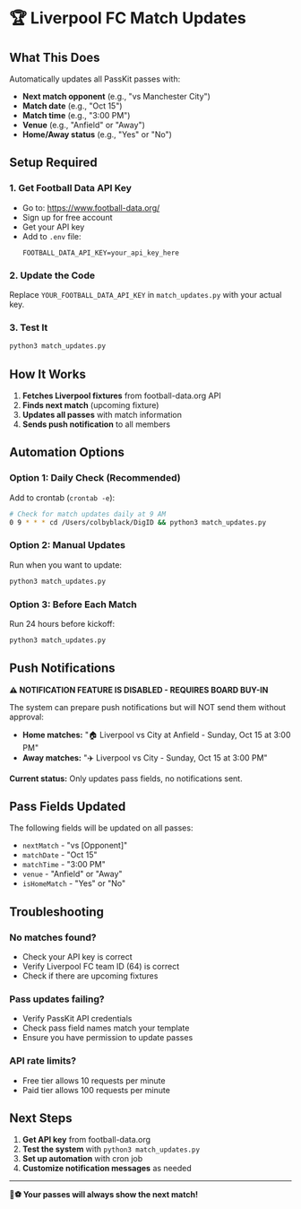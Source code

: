 # 🏆 Liverpool FC Match Updates

## What This Does

Automatically updates all PassKit passes with:
- **Next match opponent** (e.g., "vs Manchester City")
- **Match date** (e.g., "Oct 15")
- **Match time** (e.g., "3:00 PM")
- **Venue** (e.g., "Anfield" or "Away")
- **Home/Away status** (e.g., "Yes" or "No")

## Setup Required

### 1. Get Football Data API Key
- Go to: https://www.football-data.org/
- Sign up for free account
- Get your API key
- Add to `.env` file:
  ```
  FOOTBALL_DATA_API_KEY=your_api_key_here
  ```

### 2. Update the Code
Replace `YOUR_FOOTBALL_DATA_API_KEY` in `match_updates.py` with your actual key.

### 3. Test It
```bash
python3 match_updates.py
```

## How It Works

1. **Fetches Liverpool fixtures** from football-data.org API
2. **Finds next match** (upcoming fixture)
3. **Updates all passes** with match information
4. **Sends push notification** to all members

## Automation Options

### Option 1: Daily Check (Recommended)
Add to crontab (`crontab -e`):
```bash
# Check for match updates daily at 9 AM
0 9 * * * cd /Users/colbyblack/DigID && python3 match_updates.py
```

### Option 2: Manual Updates
Run when you want to update:
```bash
python3 match_updates.py
```

### Option 3: Before Each Match
Run 24 hours before kickoff:
```bash
python3 match_updates.py
```

## Push Notifications

**⚠️ NOTIFICATION FEATURE IS DISABLED - REQUIRES BOARD BUY-IN**

The system can prepare push notifications but will NOT send them without approval:

- **Home matches:** "🏠 Liverpool vs City at Anfield - Sunday, Oct 15 at 3:00 PM"
- **Away matches:** "✈️ Liverpool vs City - Sunday, Oct 15 at 3:00 PM"

**Current status:** Only updates pass fields, no notifications sent.

## Pass Fields Updated

The following fields will be updated on all passes:
- `nextMatch` - "vs [Opponent]"
- `matchDate` - "Oct 15"
- `matchTime` - "3:00 PM"
- `venue` - "Anfield" or "Away"
- `isHomeMatch` - "Yes" or "No"

## Troubleshooting

### No matches found?
- Check your API key is correct
- Verify Liverpool FC team ID (64) is correct
- Check if there are upcoming fixtures

### Pass updates failing?
- Verify PassKit API credentials
- Check pass field names match your template
- Ensure you have permission to update passes

### API rate limits?
- Free tier allows 10 requests per minute
- Paid tier allows 100 requests per minute

## Next Steps

1. **Get API key** from football-data.org
2. **Test the system** with `python3 match_updates.py`
3. **Set up automation** with cron job
4. **Customize notification messages** as needed

---

**🔴⚽ Your passes will always show the next match!**
